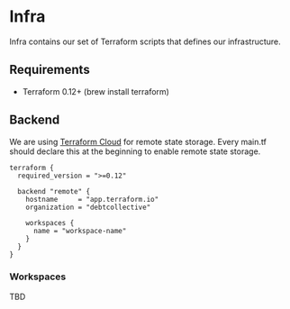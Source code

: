 # Infra

Infra contains our set of Terraform scripts that defines our infrastructure.

## Requirements

- Terraform 0.12+ (brew install terraform)

## Backend

We are using [Terraform Cloud](https://terraform.io) for remote state storage. Every main.tf should declare this at the beginning to enable remote state storage.

```hcl
terraform {
  required_version = ">=0.12"

  backend "remote" {
    hostname     = "app.terraform.io"
    organization = "debtcollective"

    workspaces {
      name = "workspace-name"
    }
  }
}
```

### Workspaces

TBD

